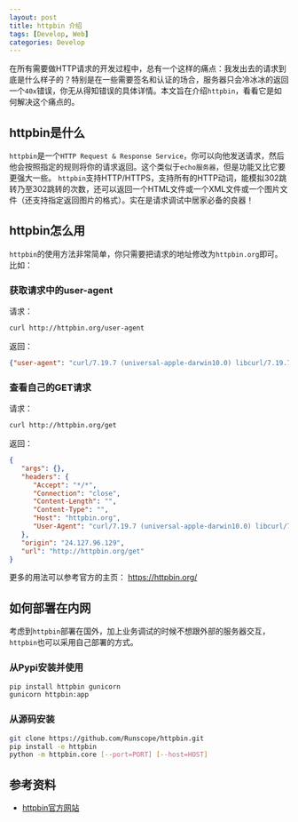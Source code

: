 ```yaml
---
layout: post
title: httpbin 介绍
tags: [Develop, Web]
categories: Develop
---
```


在所有需要做HTTP请求的开发过程中，总有一个这样的痛点：我发出去的请求到底是什么样子的？特别是在一些需要签名和认证的场合，服务器只会冷冰冰的返回一个`40x`错误，你无从得知错误的具体详情。本文旨在介绍`httpbin`，看看它是如何解决这个痛点的。

<!-- more -->

## httpbin是什么

`httpbin`是一个`HTTP Request & Response Service`，你可以向他发送请求，然后他会按照指定的规则将你的请求返回。这个类似于`echo服务器`，但是功能又比它要更强大一些。
`httpbin`支持HTTP/HTTPS，支持所有的HTTP动词，能模拟302跳转乃至302跳转的次数，还可以返回一个HTML文件或一个XML文件或一个图片文件（还支持指定返回图片的格式）。实在是请求调试中居家必备的良器！

## httpbin怎么用

`httpbin`的使用方法非常简单，你只需要把请求的地址修改为`httpbin.org`即可。
比如：

### 获取请求中的user-agent

请求：

```bash
curl http://httpbin.org/user-agent
```

返回：

```json
{"user-agent": "curl/7.19.7 (universal-apple-darwin10.0) libcurl/7.19.7 OpenSSL/0.9.8l zlib/1.2.3"}
```

### 查看自己的GET请求

请求：

```bash
curl http://httpbin.org/get
```

返回：

```json
{
   "args": {},
   "headers": {
      "Accept": "*/*",
      "Connection": "close",
      "Content-Length": "",
      "Content-Type": "",
      "Host": "httpbin.org",
      "User-Agent": "curl/7.19.7 (universal-apple-darwin10.0) libcurl/7.19.7 OpenSSL/0.9.8l zlib/1.2.3"
   },
   "origin": "24.127.96.129",
   "url": "http://httpbin.org/get"
}
```

更多的用法可以参考官方的主页： <https://httpbin.org/>

## 如何部署在内网

考虑到`httpbin`部署在国外，加上业务调试的时候不想跟外部的服务器交互，`httpbin`也可以采用自己部署的方式。

### 从Pypi安装并使用

```bash
pip install httpbin gunicorn
gunicorn httpbin:app
```

### 从源码安装

```bash
git clone https://github.com/Runscope/httpbin.git
pip install -e httpbin
python -m httpbin.core [--port=PORT] [--host=HOST]
```

## 参考资料

- [httpbin官方网站](https://httpbin.org/)
